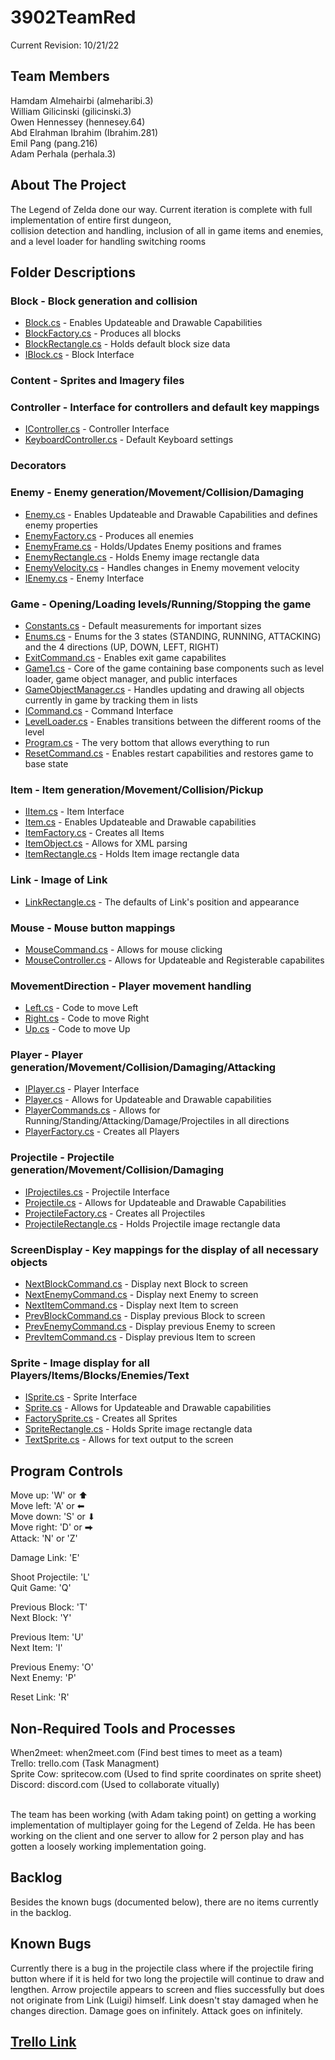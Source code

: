 # 3902TeamRed

Current Revision: 10/21/22

<!-- TEAM MEMBERS -->
## Team Members

Hamdam Almehairbi (almeharibi.3) <br/>
William Gilicinski (gilicinski.3) <br/>
Owen Hennessey (hennesey.64) <br/>
Abd Elrahman Ibrahim (Ibrahim.281) <br/>
Emil Pang (pang.216) <br/>
Adam Perhala (perhala.3) <br/>


<!-- ABOUT THE PROJECT -->
## About The Project

The Legend of Zelda done our way.  Current iteration is complete with full implementation of entire first dungeon, <br/>
collision detection and handling, inclusion of all in game items and enemies, and a level loader for handling switching rooms <br/>



<!-- FOLDER DESCRIPTIONS -->
## Folder Descriptions

### Block - Block generation and collision
* <a href="https://github.com/00000010/3902TeamRed/blob/dev/sprint0/Block/Block.cs" target="_blank">Block.cs</a> - Enables Updateable and Drawable Capabilities
* <a href="https://github.com/00000010/3902TeamRed/blob/dev/sprint0/Block/BlockFactory.cs" target="_blank">BlockFactory.cs</a> - Produces all blocks
* <a href="https://github.com/00000010/3902TeamRed/blob/dev/sprint0/Block/BlockRectangle.cs" target="_blank">BlockRectangle.cs</a> - Holds default block size data
* <a href="https://github.com/00000010/3902TeamRed/blob/dev/sprint0/Block/IBlock.cs" target="_blank">IBlock.cs</a> - Block Interface

### Content - Sprites and Imagery files

### Controller - Interface for controllers and default key mappings
* <a href="https://github.com/00000010/3902TeamRed/blob/dev/sprint0/Controller/IController.cs" target="_blank">IController.cs</a> - Controller Interface
* <a href="https://github.com/00000010/3902TeamRed/blob/dev/sprint0/Controller/KeyboardController.cs" target="_blank">KeyboardController.cs</a> - Default Keyboard settings

### Decorators

### Enemy - Enemy generation/Movement/Collision/Damaging
* <a href="https://github.com/00000010/3902TeamRed/blob/dev/sprint0/Enemy/Enemy.cs" target="_blank">Enemy.cs</a> - Enables Updateable and Drawable Capabilities and defines enemy properties
* <a href="https://github.com/00000010/3902TeamRed/blob/dev/sprint0/Enemy/EnemyFactory.cs" target="_blank">EnemyFactory.cs</a> - Produces all enemies
* <a href="https://github.com/00000010/3902TeamRed/blob/dev/sprint0/Enemy/EnemyFrame.cs" target="_blank">EnemyFrame.cs</a> - Holds/Updates Enemy positions and frames
* <a href="https://github.com/00000010/3902TeamRed/blob/dev/sprint0/Enemy/EnemyRectangle.cs" target="_blank">EnemyRectangle.cs</a> - Holds Enemy image rectangle data
* <a href="https://github.com/00000010/3902TeamRed/blob/dev/sprint0/Enemy/EnemyVelocity.cs" target="_blank">EnemyVelocity.cs</a> - Handles changes in Enemy movement velocity
* <a href="https://github.com/00000010/3902TeamRed/blob/dev/sprint0/Enemy/IEnemy.cs" target="_blank">IEnemy.cs</a> - Enemy Interface

### Game - Opening/Loading levels/Running/Stopping the game
* <a href="https://github.com/00000010/3902TeamRed/blob/dev/sprint0/Game/Constants.cs" target="_blank">Constants.cs</a> - Default measurements for important sizes
* <a href="https://github.com/00000010/3902TeamRed/blob/dev/sprint0/Game/Enums.cs" target="_blank">Enums.cs</a> - Enums for the 3 states (STANDING, RUNNING, ATTACKING) and the 4 directions (UP, DOWN, LEFT, RIGHT)
* <a href="https://github.com/00000010/3902TeamRed/blob/dev/sprint0/Game/ExitCommand.cs" target="_blank">ExitCommand.cs</a> - Enables exit game capabilites
* <a href="https://github.com/00000010/3902TeamRed/blob/dev/sprint0/Game/Game1.cs" target="_blank">Game1.cs</a> - Core of the game containing base components such as level loader, game object manager, and public interfaces
* <a href="https://github.com/00000010/3902TeamRed/blob/dev/sprint0/Game/GameObjectManager.cs" target="_blank">GameObjectManager.cs</a> - Handles updating and drawing all objects currently in game by tracking them in lists
* <a href="https://github.com/00000010/3902TeamRed/blob/dev/sprint0/Game/ICommand.cs" target="_blank">ICommand.cs</a> - Command Interface
* <a href="https://github.com/00000010/3902TeamRed/blob/dev/sprint0/Game/LevelLoader.cs" target="_blank">LevelLoader.cs</a> - Enables transitions between the different rooms of the level
* <a href="https://github.com/00000010/3902TeamRed/blob/dev/sprint0/Game/Program.cs" target="_blank">Program.cs</a> - The very bottom that allows everything to run
* <a href="https://github.com/00000010/3902TeamRed/blob/dev/sprint0/Game/ResetCommand.cs" target="_blank">ResetCommand.cs</a> - Enables restart capabilities and restores game to base state

### Item - Item generation/Movement/Collision/Pickup
* <a href="https://github.com/00000010/3902TeamRed/blob/dev/sprint0/Item/IItem.cs" target="_blank">IItem.cs</a> - Item Interface
* <a href="https://github.com/00000010/3902TeamRed/blob/dev/sprint0/Item/Item.cs" target="_blank">Item.cs</a> - Enables Updateable and Drawable capabilities
* <a href="https://github.com/00000010/3902TeamRed/blob/dev/sprint0/Item/ItemFactory.cs" target="_blank">ItemFactory.cs</a> - Creates all Items
* <a href="https://github.com/00000010/3902TeamRed/blob/dev/sprint0/Item/ItemObject.cs" target="_blank">ItemObject.cs</a> - Allows for XML parsing
* <a href="https://github.com/00000010/3902TeamRed/blob/dev/sprint0/Item/ItemRectangle.cs" target="_blank">ItemRectangle.cs</a> - Holds Item image rectangle data

### Link - Image of Link
* <a href="https://github.com/00000010/3902TeamRed/blob/dev/sprint0/Link/LinkRectangle.cs" target="_blank">LinkRectangle.cs</a> - The defaults of Link's position and appearance

### Mouse - Mouse button mappings
* <a href="https://github.com/00000010/3902TeamRed/blob/dev/sprint0/Mouse/MouseCommand.cs" target="_blank">MouseCommand.cs</a> - Allows for mouse clicking
* <a href="https://github.com/00000010/3902TeamRed/blob/dev/sprint0/Mouse/MouseController.cs" target="_blank">MouseController.cs</a> - Allows for Updateable and Registerable capabilites

### MovementDirection - Player movement handling
* <a href="https://github.com/00000010/3902TeamRed/blob/dev/sprint0/MovementDirection/Left.cs" target="_blank">Left.cs</a> - Code to move Left
* <a href="https://github.com/00000010/3902TeamRed/blob/dev/sprint0/MovementDirection/Right.cs" target="_blank">Right.cs</a> - Code to move Right
* <a href="https://github.com/00000010/3902TeamRed/blob/dev/sprint0/MovementDirection/Up.cs" target="_blank">Up.cs</a> - Code to move Up

### Player - Player generation/Movement/Collision/Damaging/Attacking
* <a href="https://github.com/00000010/3902TeamRed/blob/dev/sprint0/Player/IPlayer.cs" target="_blank">IPlayer.cs</a> - Player Interface
* <a href="https://github.com/00000010/3902TeamRed/blob/dev/sprint0/Player/Player.cs" target="_blank">Player.cs</a> - Allows for Updateable and Drawable capabilities
* <a href="https://github.com/00000010/3902TeamRed/blob/dev/sprint0/Player/PlayerCommands.cs" target="_blank">PlayerCommands.cs</a> - Allows for Running/Standing/Attacking/Damage/Projectiles in all directions
* <a href="https://github.com/00000010/3902TeamRed/blob/dev/sprint0/Player/PlayerFactory.cs" target="_blank">PlayerFactory.cs</a> - Creates all Players

### Projectile - Projectile generation/Movement/Collision/Damaging
* <a href="https://github.com/00000010/3902TeamRed/blob/dev/sprint0/Projectile/IProjectiles.cs" target="_blank">IProjectiles.cs</a> - Projectile Interface
* <a href="https://github.com/00000010/3902TeamRed/blob/dev/sprint0/Projectile/Projectile.cs" target="_blank">Projectile.cs</a> - Allows for Updateable and Drawable Capabilities
* <a href="https://github.com/00000010/3902TeamRed/blob/dev/sprint0/Projectile/ProjectileFactory.cs" target="_blank">ProjectileFactory.cs</a> - Creates all Projectiles
* <a href="https://github.com/00000010/3902TeamRed/blob/dev/sprint0/Projectile/ProjectileRectangle.cs" target="_blank">ProjectileRectangle.cs</a> - Holds Projectile image rectangle data

### ScreenDisplay - Key mappings for the display of all necessary objects
* <a href="https://github.com/00000010/3902TeamRed/blob/dev/sprint0/ScreenDisplay/NextBlockCommand.cs" target="_blank">NextBlockCommand.cs</a> - Display next Block to screen
* <a href="https://github.com/00000010/3902TeamRed/blob/dev/sprint0/ScreenDisplay/NextEnemyCommand.cs" target="_blank">NextEnemyCommand.cs</a> - Display next Enemy to screen
* <a href="https://github.com/00000010/3902TeamRed/blob/dev/sprint0/ScreenDisplay/NextItemCommand.cs" target="_blank">NextItemCommand.cs</a> - Display next Item to screen
* <a href="https://github.com/00000010/3902TeamRed/blob/dev/sprint0/ScreenDisplay/PrevBlockCommand.cs" target="_blank">PrevBlockCommand.cs</a> - Display previous Block to screen
* <a href="https://github.com/00000010/3902TeamRed/blob/dev/sprint0/ScreenDisplay/PrevEnemyCommand.cs" target="_blank">PrevEnemyCommand.cs</a> - Display previous Enemy to screen
* <a href="https://github.com/00000010/3902TeamRed/blob/dev/sprint0/ScreenDisplay/PrevItemCommand.cs" target="_blank">PrevItemCommand.cs</a> - Display previous Item to screen

### Sprite - Image display for all Players/Items/Blocks/Enemies/Text
* <a href="https://github.com/00000010/3902TeamRed/blob/dev/sprint0/Sprite/ISprite.cs" target="_blank">ISprite.cs</a> - Sprite Interface
* <a href="https://github.com/00000010/3902TeamRed/blob/dev/sprint0/Sprite/Sprite.cs" target="_blank">Sprite.cs</a> - Allows for Updateable and Drawable capabilities
* <a href="https://github.com/00000010/3902TeamRed/blob/dev/sprint0/Sprite/SpriteFactory.cs" target="_blank">FactorySprite.cs</a> - Creates all Sprites
* <a href="https://github.com/00000010/3902TeamRed/blob/dev/sprint0/Sprite/SpriteRectangle.cs" target="_blank">SpriteRectangle.cs</a> - Holds Sprite image rectangle data
* <a href="https://github.com/00000010/3902TeamRed/blob/dev/sprint0/Sprite/TextSprite.cs" target="_blank">TextSprite.cs</a> - Allows for text output to the screen

<!-- PROGRAM CONTROLS -->
## Program Controls

Move up:    'W' or ⬆ <br/>
Move left:  'A' or ⬅ <br/>
Move down:  'S' or ⬇ <br/>
Move right: 'D' or ⮕ <br/>
Attack:     'N' or 'Z' <br/>

Damage Link: 'E' <br/>

Shoot Projectile: 'L' <br/>
Quit Game: 'Q' <br/>

Previous Block: 'T' <br/>
Next Block: 'Y' <br/>

Previous Item: 'U' <br/>
Next Item: 'I' <br/>

Previous Enemy: 'O' <br/>
Next Enemy: 'P' <br/>

Reset Link: 'R' <br/>

<!-- NON-REQUIRED TOOLS AND PROCESSES -->
## Non-Required Tools and Processes

When2meet:   when2meet.com  (Find best times to meet as a team) <br/>
Trello:      trello.com     (Task Managment)  <br/>
Sprite Cow:  spritecow.com  (Used to find sprite coordinates on sprite sheet) <br/>
Discord:     discord.com    (Used to collaborate vitually) <br/> <br/>

The team has been working (with Adam taking point) on getting a working implementation of multiplayer going
for the Legend of Zelda.  He has been working on the client and one server to allow for 2 person play and has gotten
a loosely working implementation going.

## Backlog
Besides the known bugs (documented below), there are no items currently in the backlog.

<!-- KNOWN BUGS -->
## Known Bugs

Currently there is a bug in the projectile class where if the projectile firing button where if it is held for
two long the projectile will continue to draw and lengthen.  Arrow projectile appears to screen and flies successfully but does not
originate from Link (Luigi) himself.  Link doesn't stay damaged when he changes direction.  Damage goes on infinitely.
Attack goes on infinitely.

<!-- TRELLO LINK -->
## <a href="https://trello.com/b/5pvXlIry/team-redd" target="_blank">Trello Link</a>


